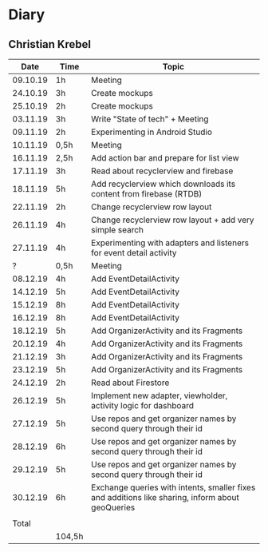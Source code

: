 # Diary

## Christian Krebel

| Date     | Time   | Topic                                                        |
| -------- | ------ | ------------------------------------------------------------ |
| 09.10.19 | 1h     | Meeting                                                      |
| 24.10.19 | 3h     | Create mockups                                               |
| 25.10.19 | 2h     | Create mockups                                               |
| 03.11.19 | 3h     | Write "State of tech" + Meeting                              |
| 09.11.19 | 2h     | Experimenting in Android Studio                              |
| 10.11.19 | 0,5h   | Meeting                                                      |
| 16.11.19 | 2,5h   | Add action bar and prepare for list view                     |
| 17.11.19 | 3h     | Read about recyclerview and firebase                         |
| 18.11.19 | 5h     | Add recyclerview which downloads its content from firebase (RTDB) |
| 22.11.19 | 2h     | Change recyclerview row layout                               |
| 26.11.19 | 4h     | Change recyclerview row layout + add very simple search      |
| 27.11.19 | 4h     | Experimenting with adapters and listeners for event detail activity |
| ?        | 0,5h   | Meeting                                                      |
| 08.12.19 | 4h     | Add EventDetailActivity                                      |
| 14.12.19 | 5h     | Add EventDetailActivity                                      |
| 15.12.19 | 8h     | Add EventDetailActivity                                      |
| 16.12.19 | 8h     | Add EventDetailActivity                                      |
| 18.12.19 | 5h     | Add OrganizerActivity and its Fragments                      |
| 20.12.19 | 4h     | Add OrganizerActivity and its Fragments                      |
| 21.12.19 | 3h     | Add OrganizerActivity and its Fragments                      |
| 23.12.19 | 5h     | Add OrganizerActivity and its Fragments                      |
| 24.12.19 | 2h     | Read about Firestore                                         |
| 26.12.19 | 5h     | Implement new adapter, viewholder, activity logic for dashboard |
| 27.12.19 | 5h     | Use repos and get organizer names by second query through their id |
| 28.12.19 | 6h     | Use repos and get organizer names by second query through their id |
| 29.12.19 | 5h     | Use repos and get organizer names by second query through their id |
| 30.12.19 | 6h     | Exchange queries with intents, smaller fixes and additions like sharing, inform about geoQueries |
|          |        |                                                              |
| Total    |        |                                                              |
|          | 104,5h |                                                              |